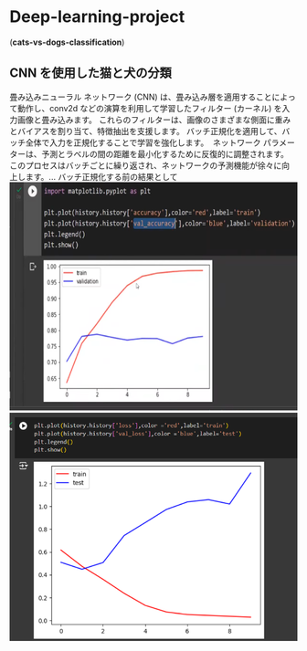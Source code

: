# Deep-learning-project
(**cats-vs-dogs-classification**)

## CNN を使用した猫と犬の分類

畳み込みニューラル ネットワーク (CNN) は、畳み込み層を適用することによって動作し、conv2d などの演算を利用して学習したフィルター (カーネル) を入力画像と畳み込みます。 これらのフィルターは、画像のさまざまな側面に重みとバイアスを割り当て、特徴抽出を支援します。
バッチ正規化を適用して、バッチ全体で入力を正規化することで学習を強化します。 
 ネットワーク パラメーターは、予測とラベルの間の距離を最小化するために反復的に調整されます。 このプロセスはバッチごとに繰り返され、ネットワークの予測機能が徐々に向上します。...
 バッチ正規化する前の結果として
 <img src="old_val_accuracy.png" height="400px" width ="550px">　
<img src="old loss_accuracy.png" height="400px" width ="550px">　
